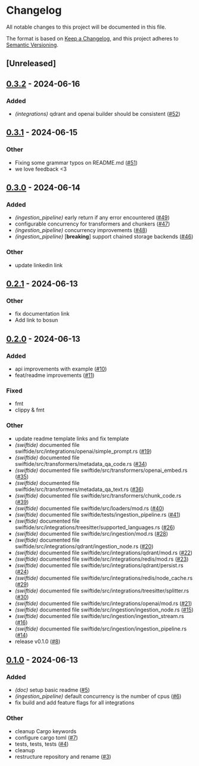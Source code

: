 # Changelog
All notable changes to this project will be documented in this file.

The format is based on [Keep a Changelog](https://keepachangelog.com/en/1.0.0/),
and this project adheres to [Semantic Versioning](https://semver.org/spec/v2.0.0.html).

## [Unreleased]

## [0.3.2](https://github.com/bosun-ai/swiftide/compare/swiftide-v0.3.1...swiftide-v0.3.2) - 2024-06-16

### Added
- *(integrations)* qdrant and openai builder should be consistent ([#52](https://github.com/bosun-ai/swiftide/pull/52))

## [0.3.1](https://github.com/bosun-ai/swiftide/compare/swiftide-v0.3.0...swiftide-v0.3.1) - 2024-06-15

### Other
- Fixing some grammar typos on README.md ([#51](https://github.com/bosun-ai/swiftide/pull/51))
- we love feedback <3

## [0.3.0](https://github.com/bosun-ai/swiftide/compare/swiftide-v0.2.1...swiftide-v0.3.0) - 2024-06-14

### Added
- *(ingestion_pipeline)* early return if any error encountered ([#49](https://github.com/bosun-ai/swiftide/pull/49))
- configurable concurrency for transformers and chunkers ([#47](https://github.com/bosun-ai/swiftide/pull/47))
- *(ingestion_pipeline)* concurrency improvements ([#48](https://github.com/bosun-ai/swiftide/pull/48))
- *(ingestion_pipeline)* [**breaking**] support chained storage backends ([#46](https://github.com/bosun-ai/swiftide/pull/46))

### Other
- update linkedin link

## [0.2.1](https://github.com/bosun-ai/swiftide/compare/swiftide-v0.2.0...swiftide-v0.2.1) - 2024-06-13

### Other
- fix documentation link
- Add link to bosun

## [0.2.0](https://github.com/bosun-ai/swiftide/compare/swiftide-v0.1.0...swiftide-v0.2.0) - 2024-06-13

### Added
- api improvements with example ([#10](https://github.com/bosun-ai/swiftide/pull/10))
- feat/readme improvements ([#11](https://github.com/bosun-ai/swiftide/pull/11))

### Fixed
- fmt
- clippy & fmt

### Other
- update readme template links and fix template
- *(swiftide)* documented file swiftide/src/integrations/openai/simple_prompt.rs ([#19](https://github.com/bosun-ai/swiftide/pull/19))
- *(swiftide)* documented file swiftide/src/transformers/metadata_qa_code.rs ([#34](https://github.com/bosun-ai/swiftide/pull/34))
- *(swiftide)* documented file swiftide/src/transformers/openai_embed.rs ([#35](https://github.com/bosun-ai/swiftide/pull/35))
- *(swiftide)* documented file swiftide/src/transformers/metadata_qa_text.rs ([#36](https://github.com/bosun-ai/swiftide/pull/36))
- *(swiftide)* documented file swiftide/src/transformers/chunk_code.rs ([#39](https://github.com/bosun-ai/swiftide/pull/39))
- *(swiftide)* documented file swiftide/src/loaders/mod.rs ([#40](https://github.com/bosun-ai/swiftide/pull/40))
- *(swiftide)* documented file swiftide/tests/ingestion_pipeline.rs ([#41](https://github.com/bosun-ai/swiftide/pull/41))
- *(swiftide)* documented file swiftide/src/integrations/treesitter/supported_languages.rs ([#26](https://github.com/bosun-ai/swiftide/pull/26))
- *(swiftide)* documented file swiftide/src/ingestion/mod.rs ([#28](https://github.com/bosun-ai/swiftide/pull/28))
- *(swiftide)* documented file swiftide/src/integrations/qdrant/ingestion_node.rs ([#20](https://github.com/bosun-ai/swiftide/pull/20))
- *(swiftide)* documented file swiftide/src/integrations/qdrant/mod.rs ([#22](https://github.com/bosun-ai/swiftide/pull/22))
- *(swiftide)* documented file swiftide/src/integrations/redis/mod.rs ([#23](https://github.com/bosun-ai/swiftide/pull/23))
- *(swiftide)* documented file swiftide/src/integrations/qdrant/persist.rs ([#24](https://github.com/bosun-ai/swiftide/pull/24))
- *(swiftide)* documented file swiftide/src/integrations/redis/node_cache.rs ([#29](https://github.com/bosun-ai/swiftide/pull/29))
- *(swiftide)* documented file swiftide/src/integrations/treesitter/splitter.rs ([#30](https://github.com/bosun-ai/swiftide/pull/30))
- *(swiftide)* documented file swiftide/src/integrations/openai/mod.rs ([#21](https://github.com/bosun-ai/swiftide/pull/21))
- *(swiftide)* documented file swiftide/src/ingestion/ingestion_node.rs ([#15](https://github.com/bosun-ai/swiftide/pull/15))
- *(swiftide)* documented file swiftide/src/ingestion/ingestion_stream.rs ([#16](https://github.com/bosun-ai/swiftide/pull/16))
- *(swiftide)* documented file swiftide/src/ingestion/ingestion_pipeline.rs ([#14](https://github.com/bosun-ai/swiftide/pull/14))
- release v0.1.0 ([#8](https://github.com/bosun-ai/swiftide/pull/8))

## [0.1.0](https://github.com/bosun-ai/swiftide/releases/tag/v0.1.0) - 2024-06-13

### Added
- *(doc)* setup basic readme ([#5](https://github.com/bosun-ai/swiftide/pull/5))
- *(ingestion_pipeline)* default concurrency is the number of cpus ([#6](https://github.com/bosun-ai/swiftide/pull/6))
- fix build and add feature flags for all integrations

### Other
- cleanup Cargo keywords
- configure cargo toml ([#7](https://github.com/bosun-ai/swiftide/pull/7))
- tests, tests, tests ([#4](https://github.com/bosun-ai/swiftide/pull/4))
- cleanup
- restructure repository and rename ([#3](https://github.com/bosun-ai/swiftide/pull/3))
